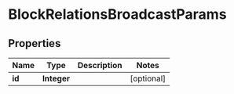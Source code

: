 

# BlockRelationsBroadcastParams

## Properties

Name | Type | Description | Notes
------------ | ------------- | ------------- | -------------
**id** | **Integer** |  |  [optional]



